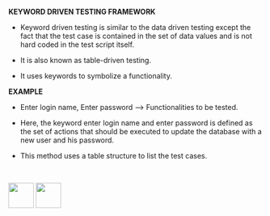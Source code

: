 <b>KEYWORD DRIVEN TESTING FRAMEWORK</b>

- Keyword driven testing is similar to the data driven testing except the fact that the test case is contained in the set of data values and is not hard coded in the test script itself.

- It is also known as table-driven testing. 

- It uses keywords to symbolize a functionality.

<b>EXAMPLE</b>

- Enter login name, Enter password --> Functionalities to be tested.

- Here, the keyword enter login name and enter password is defined as the set of actions that should be executed to update the database with a new user and his password. 

- This method uses a table structure to list the test cases. 

<br>

[<img src="https://cloud.githubusercontent.com/assets/14101008/10718970/e8253ecc-7b43-11e5-8fcb-af3acab64686.png" width="50" height="50"></img>](https://github.com/hariniiyer/CSCI-5828_Presentation2_Testing-Frameworks/blob/master/data3.md)
[<img src="https://cloud.githubusercontent.com/assets/14101008/10718969/e5b6db32-7b43-11e5-886a-b848ca79f105.png" width="50" height="50"></img>](https://github.com/hariniiyer/CSCI-5828_Presentation2_Testing-Frameworks/blob/master/key2.md)
